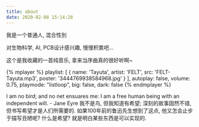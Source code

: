 ```yaml
---
title: about
date: 2020-02-08 15:14:28
---
```


我是一个普通人, 混合性別

对生物科学, AI, PCB设计感兴趣, 慢慢积累吧...

这个是我收藏的一首纯音乐, 拿来当序曲真的很好听啊~

{% mplayer %}
    playlist: [
        {
            name: 'Tayuta',
            artist: 'FELT',
            src: 'FELT-Tayuta.mp3',
            poster: '3444769938584968.jpg'
        }
    ],
    autoplay: false,
    volume: 0.75,
    playmode: "listloop",
    big: false,
    dark: false
{% endmplayer %}

I am no bird; and no net ensuares me: I am a free human being with an independent will. - Jane Eyre
我不是鸟, 但我知道有希望; 深刻的故事固然不错, 但书写希望才是人们所需要的. 如果100年前的鲁迅先生想到了这点, 他又怎会止步于描写丑陋呢?
什么是希望? 就是明白某些东西是可以实现的.
